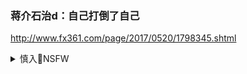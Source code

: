 ### 蒋介石治d：自己打倒了自己
http://www.fx361.com/page/2017/0520/1798345.shtml

<details><summary>慎入🔞NSFW</summary>

Not Safe For Work
![](https://upload.wikimedia.org/wikipedia/commons/thumb/d/d3/Biohazard_Symbol_Specification.png/210px-Biohazard_Symbol_Specification.png)

<details><summary><b>风险自理Use At Your Own Risk🈲</summary>

在这次大会以及1931年1月召开的国民党五届五中全会上，蒋介石训示，不仅各省各县d部必须普遍设置，而且县以下每一区须有一个区d部，每一乡镇（联保）须有一个区分部，每一保甲须成立一个d小组。1939年开始实行“新县制”后，要求乡镇一级设立区党部，保一级设立区分部，甲一级设立党小组。

d团”主要设置于非d的社会机关和mz团体中。在这些社会机关和mz团体内，d员的言行须受d团”的节制。d员“须听命于d团，遵守d团的决议，没有自由意志，不得自由行动

蒋介石设想，“若全国保甲内之小组能普遍成立，则zy一切z令，可以直达下层mz，dz关系自可收表里一致之效”。
他说：“唯有保甲长都是本d忠实的d员，g命力量才有确实的基础；唯有本dd员踊跃参加保甲，我们才能够真正实行三民主义。
蒋一再强调要国民党组织向县以下基层社会渗透。

这些受训人员一般都被要求入d或入团。到抗战后期，一些地方还强制中学生集体入d。

学而优则仕，学而不优则d

任何一个zd组织，都应有着覆盖每名党员的基层组织，通过组织对d员进行教育训练，d员之间相互沟通、监督，最终使d员保持对党的意识形态的高度认同，并使d组织形成强大的凝聚力。否则即便d员千万，也只是一盘散沙。

1945年，国民党中央秘书长吴铁城（1888—1953，国民党政要，陆军中将，参加过辛亥革命，护国战争，护法战争）在第六次全国代表大会上所作的d务检讨报告》中，用三句话概括了国民党各级d组织的特征：“上层臃肿，中层隔阂，下层虚弱。

“空”指基层组织空虚，县以下组织大多徒具形式，空无内容，有的仅有机构而无活动，有的连机构亦不存在，纯属下级虚报数字，敷衍上级。如1942年湖南省d部书记长在检讨全省d务工作时指出：“根据各方面报告，好些县份d的所属机构几乎都是空的，如县民众动员委员会、县宣传委员会、县妇女运动委员会等，无一不是徒具形式，空无内容，有的县份甚至下级党部都是空的，或虽有数字，而无此机构，或有此机构，而毫无工作，

基层组织空虚的另一表现，是人才缺乏。造成基层党务人才欠缺的原因主要有二：一是人才上涌，一是人才外流。

弱”指基层d组织软弱无力，对外不能指导z府，对内不能约束d员。在地方，党部不仅不能直接指导z府，连批评监督z府都会受到z府官员的抵制。“即使（ 县d部提出最轻微的批评，县z府也会视之为对z府的干涉。

1948年1月，蒋介石在“勘乱”建国干部训练班开学典礼上曾痛心疾首地说：“我们d和团的组织复杂、散漫、松懈、迟钝，d部成了衙门，d员成了官僚，在社会上不仅不能发生领导的作用，反而成了人家讥笑侮辱的对象。”“老实说，古今中外任何g命d都没有像我们今天这样颓唐腐败；也没有像我们今天这样的没有精神，没有纪律，更没有是非标准，这样的d早就应该被消灭、被淘汰了。

当rm对d不但不欢迎，不感觉需要，反而嫌多”（胡汉民语），“当d员对d是消极，rm对d是失望，地方z府对d是责备”（朱家骅语），当“国民党员都为当众承认自己是d员而难为情”（蒋廷黻语）的时候，正如蒋介石自己所说的那样，“这样的d早就应该被消灭、被淘汰了”。直到1949年国民党败退台湾后，蒋介石在总结失败的原因时认为，国民党“并不是被g产d打倒的，实在是我们自己打倒了自己”，并最终痛下决心对国民黨进行一番彻底的改造。 

</details>
</details>
